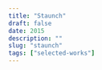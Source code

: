 ```yaml
---
title: "Staunch"
draft: false
date: 2015
description: ""
slug: "staunch"
tags: ["selected-works"]
---
```

